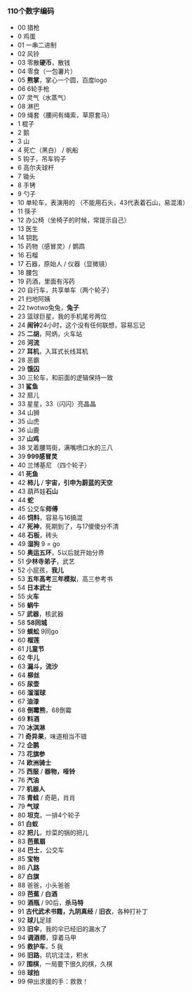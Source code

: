 ### 110个数字编码
- 00 猎枪
-  0 鸡蛋
- 01 一串二进制
- 02 风铃
- 03 零散**硬币**，散钱
- 04 零食（一包薯片）
- 05 **熊掌**，掌心一个圆，百度logo
- 06 6轮手枪
- 07 灵气（水蒸气）
- 08 淋巴
- 09 绳套（腰间有绳索，草原套马）
-  1 棍子
-  2 鹅
-  3 山
-  4 死亡（黑白） / 帆船
-  5 钩子，吊车钩子
-  6 高尔夫球杆
-  7 锄头
-  8 手铐
-  9 勺子
- 10 单轮车，表演用的 （不能用石头，43代表着石山，易混淆）
- 11 筷子
- 12 办公椅（坐椅子的时候，常提示自己）
- 13 医生
- 14 钥匙
- 15 药物（感冒灵）/ 鹦鹉
- 16 石榴
- 17 石器，原始人 / 仪器（显微镜）
- 18 腰包
- 19 药酒，里面有泻药
- 20 自行车，共享单车（两个轮子）
- 21 扫地阿姨
- 22 twotwo兔兔，**兔子**
- 23 篮球巨星，我的手机尾号两位
- 24 **闹钟**24小时，这个没有任何联想，容易忘记
- 25 **二胡**，阿炳，火车站
- 26 **河流**
- 27 **耳机**，入耳式长线耳机
- 28 恶霸
- 29 **饿囚**
- 30 三轮车，和前面的逻辑保持一致
- 31 **鲨鱼**
- 32 扇儿
- 33 星星，33（闪闪）亮晶晶
- 34 山狮
- 35 山虎
- 36 山鹿
- 37 **山鸡**
- 38 叉着腰骂街，满嘴喷口水的三八
- 39 **999感冒灵**
- 40 兰博基尼 （四个轮子）
- 41 **死鱼**
- 42 **柿儿** / **宇宙，引申为蔚蓝的天空**
- 43 葫芦娃**石山**
- 44 **蛇**
- 45 公交车**师傅**
- 46 **饲料**，容易与16搞混
- 47 **死神**，死期到了，与17傻傻分不清
- 48 **石板**，砖头
- 49 **湿狗** 9 = go
- 50 **奥运五环**，5以后就开始分界
- 51 **少林寺弟子**，武艺
- 52 小屁孩，**我儿**
- 53 **五年高考三年模拟**，高三参考书
- 54 **日本武士**
- 55 **火车**
- 56 **蜗牛**
- 57 **武器**，核武器
- 58 **58同城**
- 59 **蜈蚣** 9同go
- 60 **榴莲**
- 61 **儿童节**
- 62 **牛儿**
- 63 **漏斗，流沙**
- 64 **柳丝**
- 65 **尿壶**
- 66 **溜溜球**
- 67 **油漆**
- 68 **倒霉熊**，68倒霉
- 69 **料酒**
- 70 **冰淇淋**
- 71 **奇异果**，味道相当不错
- 72 **企鹅**
- 73 **花旗参**
- 74 **欧洲骑士**
- 75 **西服** / **器物，哑铃**
- 76 **汽油**
- 77 **机器人**
- 78 **青蛙** / 奇葩，肖肖
- 79 **气球**
- 80 **坦克**，一排4个轮子
- 81 **白蚁**
- 82 **把儿**，炒菜的锅的把儿
- 83 **芭蕉扇**
- 84 **巴士**，公交车
- 85 **宝物**
- 86 **八路**
- 87 **白旗**
- 88 爸爸，小头爸爸
- 89 **芭蕉** / **白酒**
- 90 **酒瓶** / 90后，**杀马特**
- 91 **古代武术书籍，九阴真经** / **旧衣**，各种打补丁
- 92 **球儿**足球
- 93 **旧伞**，我的伞已经旧的漏水了
- 94 **调酒师**，穿着马甲
- 95 **救护车**，5 我
- 96 **旧路**，坑坑洼洼，积水
- 97 **围棋**，一局要下很久的棋，久棋
- 98 **球拍**
- 99 伸出求援的手：救救！